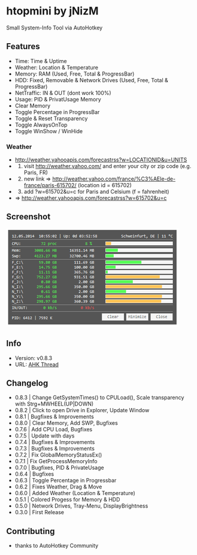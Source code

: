 # htopmini by jNizM
Small System-Info Tool via AutoHotkey

  
## Features
* Time: Time & Uptime
* Weather: Location & Temperature
* Memory: RAM (Used, Free, Total & ProgressBar)
* HDD: Fixed, Removable & Network Drives (Used, Free, Total & ProgressBar)
* NetTraffic: IN & OUT (dont work 100%)
* Usage: PID & PrivatUsage Memory
* Clear Memory
* Toggle Percentage in ProgressBar
* Toggle & Reset Transparency
* Toggle AlwaysOnTop
* Toggle WinShow / WinHide

### Weather
* http://weather.yahooapis.com/forecastrss?w=LOCATIONID&u=UNITS
* 1. visit http://weather.yahoo.com/ and enter your city or zip code (e.g. Paris, FR)
* 2. new link => http://weather.yahoo.com/france/%C3%AEle-de-france/paris-615702/ (location id = 615702)
* 3. add ?w=615702&u=c for Paris and Celsium (f = fahrenheit)
* => http://weather.yahooapis.com/forecastrss?w=615702&u=c


## Screenshot
![Screenshot](Screenshot.PNG)


## Info
* Version: v0.8.3
* URL: [AHK Thread](http://ahkscript.org/boards/viewtopic.php?f=6&t=254)


## Changelog
* 0.8.3 | Change GetSystemTimes() to CPULoad(), Scale transparency with Strg+MWHEEL(UP|DOWN)
* 0.8.2 | Click to open Drive in Explorer, Update Window
* 0.8.1 | Bugfixes & Improvements
* 0.8.0 | Clear Memory, Add SWP, Bugfixes
* 0.7.6 | Add CPU Load, Bugfixes
* 0.7.5 | Update with days
* 0.7.4 | Bugfixes & Improvements
* 0.7.3 | Bugfixes & Improvements
* 0.7.2 | Fix GlobalMemoryStatusEx()
* 0.7.1 | Fix GetProcessMemoryInfo
* 0.7.0 | Bugfixes, PID & PrivateUsage
* 0.6.4 | Bugfixes
* 0.6.3 | Toggle Percentage in Progressbar
* 0.6.2 | Fixes Weather, Drag & Move
* 0.6.0 | Added Weather (Location & Temperature)
* 0.5.1 | Colored Progess for Memory & HDD
* 0.5.0 | Network Drives, Tray-Menu, DisplayBrightness
* 0.3.0 | First Release


## Contributing
* thanks to AutoHotkey Community